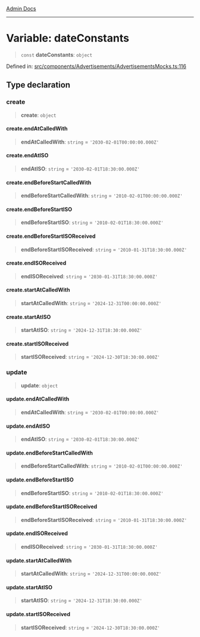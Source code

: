 [Admin Docs](/)

***

# Variable: dateConstants

> `const` **dateConstants**: `object`

Defined in: [src/components/Advertisements/AdvertisementsMocks.ts:116](https://github.com/PalisadoesFoundation/talawa-admin/blob/main/src/components/Advertisements/AdvertisementsMocks.ts#L116)

## Type declaration

### create

> **create**: `object`

#### create.endAtCalledWith

> **endAtCalledWith**: `string` = `'2030-02-01T00:00:00.000Z'`

#### create.endAtISO

> **endAtISO**: `string` = `'2030-02-01T18:30:00.000Z'`

#### create.endBeforeStartCalledWith

> **endBeforeStartCalledWith**: `string` = `'2010-02-01T00:00:00.000Z'`

#### create.endBeforeStartISO

> **endBeforeStartISO**: `string` = `'2010-02-01T18:30:00.000Z'`

#### create.endBeforeStartISOReceived

> **endBeforeStartISOReceived**: `string` = `'2010-01-31T18:30:00.000Z'`

#### create.endISOReceived

> **endISOReceived**: `string` = `'2030-01-31T18:30:00.000Z'`

#### create.startAtCalledWith

> **startAtCalledWith**: `string` = `'2024-12-31T00:00:00.000Z'`

#### create.startAtISO

> **startAtISO**: `string` = `'2024-12-31T18:30:00.000Z'`

#### create.startISOReceived

> **startISOReceived**: `string` = `'2024-12-30T18:30:00.000Z'`

### update

> **update**: `object`

#### update.endAtCalledWith

> **endAtCalledWith**: `string` = `'2030-02-01T00:00:00.000Z'`

#### update.endAtISO

> **endAtISO**: `string` = `'2030-02-01T18:30:00.000Z'`

#### update.endBeforeStartCalledWith

> **endBeforeStartCalledWith**: `string` = `'2010-02-01T00:00:00.000Z'`

#### update.endBeforeStartISO

> **endBeforeStartISO**: `string` = `'2010-02-01T18:30:00.000Z'`

#### update.endBeforeStartISOReceived

> **endBeforeStartISOReceived**: `string` = `'2010-01-31T18:30:00.000Z'`

#### update.endISOReceived

> **endISOReceived**: `string` = `'2030-01-31T18:30:00.000Z'`

#### update.startAtCalledWith

> **startAtCalledWith**: `string` = `'2024-12-31T00:00:00.000Z'`

#### update.startAtISO

> **startAtISO**: `string` = `'2024-12-31T18:30:00.000Z'`

#### update.startISOReceived

> **startISOReceived**: `string` = `'2024-12-30T18:30:00.000Z'`

